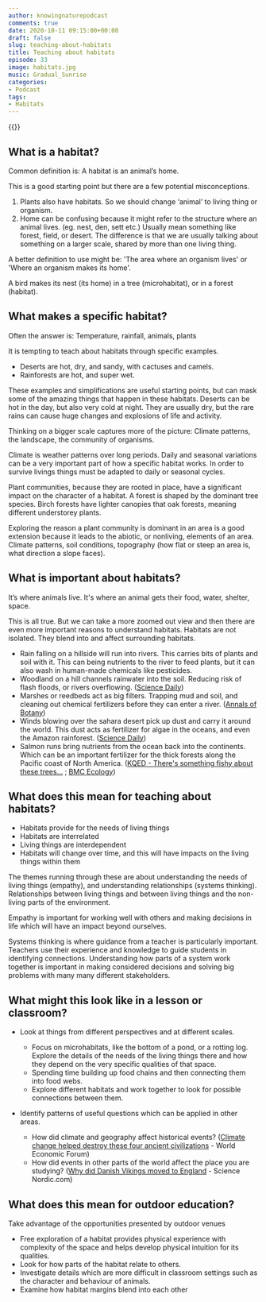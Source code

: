 ```yaml
---
author: knowingnaturepodcast
comments: true
date: 2020-10-11 09:15:00+00:00
draft: false
slug: teaching-about-habitats
title: Teaching about habitats
episode: 33
image: habitats.jpg
music: Gradual_Sunrise
categories:
- Podcast
tags:
- Habitats
---
```


{{<podbean id="">}}

## What is a habitat?

Common definition is: A habitat is an animal’s home.

This is a good starting point but there are a few potential misconceptions.

  1. Plants also have habitats. So we should change ‘animal’ to living thing or organism.
  2. Home can be confusing because it might refer to the structure where an animal lives. (eg. nest, den, sett etc.) Usually mean something like forest, field, or desert. The difference is that we are usually talking about something on a larger scale, shared by more than one living thing.

A better definition to use might be: 'The area where an organism lives' or
'Where an organism makes its home'.

A bird makes its nest (its home) in a tree (microhabitat), or in a forest
(habitat).

## What makes a specific habitat?

Often the answer is: Temperature, rainfall, animals, plants

It is tempting to teach about habitats through specific examples.

  * Deserts are hot, dry, and sandy, with cactuses and camels. 
  * Rainforests are hot, and super wet. 

These examples and simplifications are useful starting points, but can mask
some of the amazing things that happen in these habitats. Deserts can be hot
in the day, but also very cold at night. They are usually dry, but the rare
rains can cause huge changes and explosions of life and activity.

Thinking on a bigger scale captures more of the picture: Climate patterns, the
landscape, the community of organisms.

Climate is weather patterns over long periods. Daily and seasonal variations
can be a very important part of how a specific habitat works. In order to
survive livings things must be adapted to daily or seasonal cycles.

Plant communities, because they are rooted in place, have a significant impact
on the character of a habitat. A forest is shaped by the dominant tree
species. Birch forests have lighter canopies that oak forests, meaning
different understorey plants.

Exploring the reason a plant community is dominant in an area is a good
extension because it leads to the abiotic, or nonliving, elements of an area.
Climate patterns, soil conditions, topography (how flat or steep an area is,
what direction a slope faces).

## What is important about habitats?

It’s where animals live. It's where an animal gets their food, water, shelter,
space.

This is all true. But we can take a more zoomed out view and then there are
even more important reasons to understand habitats. Habitats are not isolated.
They blend into and affect surrounding habitats.

  * Rain falling on a hillside will run into rivers. This carries bits of plants and soil with it. This can being nutrients to the river to feed plants, but it can also wash in human-made chemicals like pesticides. 
  * Woodland on a hill channels rainwater into the soil. Reducing risk of flash floods, or rivers overflowing. ([Science Daily](https://www.sciencedaily.com/releases/2020/09/200929123427.htm#:~:text=New%20research%20suggests%20the%20planting,the%20world%20in%20recent%20years.))
  * Marshes or reedbeds act as big filters. Trapping mud and soil, and cleaning out chemical fertilizers before they can enter a river. ([Annals of Botany](https://academic.oup.com/aobpla/article/doi/10.1093/aobpla/plt008/160281))
  * Winds blowing over the sahara desert pick up dust and carry it around the world. This dust acts as fertilizer for algae in the oceans, and even the Amazon rainforest. ([Science Daily](https://www.sciencedaily.com/releases/2015/02/150224102847.htm))
  * Salmon runs bring nutrients from the ocean back into the continents. Which can be an important fertilizer for the thick forests along the Pacific coast of North America. ([KQED - There's something fishy about these trees...](https://www.kqed.org/science/1915421/theres-something-fishy-about-these-trees-deep-look) ; [BMC Ecology](https://bmcecol.biomedcentral.com/articles/10.1186/1472-6785-2-4))

## What does this mean for teaching about habitats?

  * Habitats provide for the needs of living things
  * Habitats are interrelated
  * Living things are interdependent
  * Habitats will change over time, and this will have impacts on the living things within them

The themes running through these are about understanding the needs of living
things (empathy), and understanding relationships (systems thinking).
Relationships between living things and between living things and the non-
living parts of the environment.

Empathy is important for working well with others and making decisions in life
which will have an impact beyond ourselves.

Systems thinking is where guidance from a teacher is particularly important.
Teachers use their experience and knowledge to guide students in identifying
connections. Understanding how parts of a system work together is important in
making considered decisions and solving big problems with many many different
stakeholders.

## What might this look like in a lesson or classroom?

  * Look at things from different perspectives and at different scales. 
    * Focus on microhabitats, like the bottom of a pond, or a rotting log. Explore the details of the needs of the living things there and how they depend on the very specific qualities of that space.
    * Spending time building up food chains and then connecting them into food webs.
    * Explore different habitats and work together to look for possible connections between them.

  * Identify patterns of useful questions which can be applied in other areas.
    * How did climate and geography affect historical events? ([Climate change helped destroy these four ancient civilizations](https://www.weforum.org/agenda/2019/03/our-turn-next-a-brief-history-of-civilizations-that-fell-because-of-climate-change/) \- World Economic Forum)
    * How did events in other parts of the world affect the place you are studying? ([Why did Danish Vikings moved to England](https://sciencenordic.com/denmark-society--culture-videnskabdk/why-danish-vikings-moved-to-england/1442885) \- Science Nordic.com)

## What does this mean for outdoor education?

Take advantage of the opportunities presented by outdoor venues

  * Free exploration of a habitat provides physical experience with complexity of the space and helps develop physical intuition for its qualities.
  * Look for how parts of the habitat relate to others.
  * Investigate details which are more difficult in classroom settings such as the character and behaviour of animals.
  * Examine how habitat margins blend into each other

